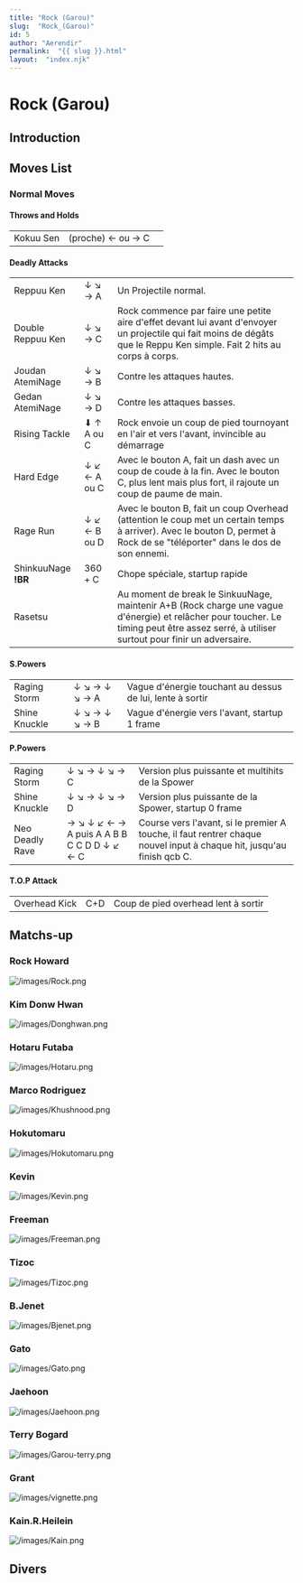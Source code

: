 ```yaml
---
title: "Rock (Garou)"
slug:  "Rock_(Garou)"
id: 5
author: "Aerendir"
permalink:  "{{ slug }}.html"
layout:  "index.njk"
---
```


# Rock (Garou)

## Introduction

## Moves List

### Normal Moves

#### Throws and Holds

|           |                   |     |
|-----------|-------------------|-----|
| Kokuu Sen | (proche) ← ou → C |     |

#### Deadly Attacks

|                     |              |                                                                                                                                                                                           |
|---------------------|--------------|-------------------------------------------------------------------------------------------------------------------------------------------------------------------------------------------|
| Reppuu Ken          | ↓ ↘ → A      | Un Projectile normal.                                                                                                                                                                     |
| Double Reppuu Ken   | ↓ ↘ → C      | Rock commence par faire une petite aire d'effet devant lui avant d'envoyer un projectile qui fait moins de dégâts que le Reppu Ken simple. Fait 2 hits au corps à corps.                  |
| Joudan AtemiNage    | ↓ ↘ → B      | Contre les attaques hautes.                                                                                                                                                               |
| Gedan AtemiNage     | ↓ ↘ → D      | Contre les attaques basses.                                                                                                                                                               |
| Rising Tackle       | ⬇ ↑ A ou C   | Rock envoie un coup de pied tournoyant en l'air et vers l'avant, invincible au démarrage                                                                                                  |
| Hard Edge           | ↓ ↙ ← A ou C | Avec le bouton A, fait un dash avec un coup de coude à la fin. Avec le bouton C, plus lent mais plus fort, il rajoute un coup de paume de main.                                           |
| Rage Run            | ↓ ↙ ← B ou D | Avec le bouton B, fait un coup Overhead (attention le coup met un certain temps à arriver). Avec le bouton D, permet à Rock de se "téléporter" dans le dos de son ennemi.                 |
| ShinkuuNage **!BR** | 360 + C      | Chope spéciale, startup rapide                                                                                                                                                            |
| Rasetsu             |              | Au moment de break le SinkuuNage, maintenir A+B (Rock charge une vague d'énergie) et relâcher pour toucher. Le timing peut être assez serré, à utiliser surtout pour finir un adversaire. |

#### S.Powers

|               |               |                                                           |
|---------------|---------------|-----------------------------------------------------------|
| Raging Storm  | ↓ ↘ → ↓ ↘ → A | Vague d'énergie touchant au dessus de lui, lente à sortir |
| Shine Knuckle | ↓ ↘ → ↓ ↘ → B | Vague d'énergie vers l'avant, startup 1 frame             |

#### P.Powers

|                 |                                            |                                                                                                                       |
|-----------------|--------------------------------------------|-----------------------------------------------------------------------------------------------------------------------|
| Raging Storm    | ↓ ↘ → ↓ ↘ → C                              | Version plus puissante et multihits de la Spower                                                                      |
| Shine Knuckle   | ↓ ↘ → ↓ ↘ → D                              | Version plus puissante de la Spower, startup 0 frame                                                                  |
| Neo Deadly Rave | → ↘ ↓ ↙ ← → A puis A A B B C C D D ↓ ↙ ← C | Course vers l'avant, si le premier A touche, il faut rentrer chaque nouvel input à chaque hit, jusqu'au finish qcb C. |

#### T.O.P Attack

|               |     |                                     |
|---------------|-----|-------------------------------------|
| Overhead Kick | C+D | Coup de pied overhead lent à sortir |

## Matchs-up

### Rock Howard

![](/images/Rock.png‎ "/images/Rock.png‎")

### Kim Donw Hwan

![](/images/Donghwan.png‎ "/images/Donghwan.png‎")

### Hotaru Futaba

![](/images/Hotaru.png‎ "/images/Hotaru.png‎")

### Marco Rodriguez

![](/images/Khushnood.png‎ "/images/Khushnood.png‎")

### Hokutomaru

![](/images/Hokutomaru.png "/images/Hokutomaru.png")

### Kevin

![](/images/Kevin.png‎ "/images/Kevin.png‎")

### Freeman

![](/images/Freeman.png‎ "/images/Freeman.png‎")

### Tizoc

![](/images/Tizoc.png‎ "/images/Tizoc.png‎")

### B.Jenet

![](/images/Bjenet.png‎ "/images/Bjenet.png‎")

### Gato

![](/images/Gato.png‎ "/images/Gato.png‎")

### Jaehoon

![](/images/Jaehoon.png‎ "/images/Jaehoon.png‎")

### Terry Bogard

![](/images/Garou-terry.png‎ "/images/Garou-terry.png‎")

### Grant

![](/images/vignette.png "/images/vignette.png")

### Kain.R.Heilein

![](/images/Kain.png‎ "/images/Kain.png‎")

## Divers
